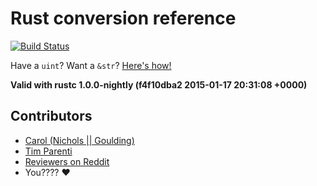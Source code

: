 # Rust conversion reference

[![Build Status](https://travis-ci.org/carols10cents/rust-conversion-reference.svg?branch=gh-pages)](https://travis-ci.org/carols10cents/rust-conversion-reference)

Have a `uint`? Want a `&str`? [Here's how!](http://carols10cents.github.io/rust-conversion-reference)

**Valid with rustc 1.0.0-nightly (f4f10dba2 2015-01-17 20:31:08 +0000)**

## Contributors

* [Carol (Nichols || Goulding)](https://github.com/carols10cents)
* [Tim Parenti](https://github.com/timparenti)
* [Reviewers on Reddit](http://www.reddit.com/r/rust/comments/2qfbog/merry_rustmas_a_rust_conversion_reference_for_you/)
* You???? :heart:
